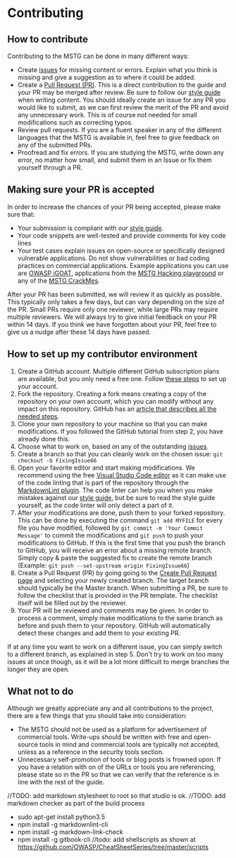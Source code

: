 # Contributing

## How to contribute

Contributing to the MSTG can be done in many different ways:

* Create [issues](https://github.com/OWASP/owasp-mstg/issues "MSTG Issues") for missing content or errors. Explain what you think is missing and give a suggestion as to where it could be added. 
* Create a [Pull Request (PR)](https://github.com/OWASP/owasp-mstg/pulls "Create a pull request"). This is a direct contribution to the guide and your PR may be merged after review. Be sure to follow our [style guide](https://github.com/OWASP/owasp-mstg/blob/master/style_guide.md "MSTG Style Guide") when writing content. You should ideally create an issue for any PR you would like to submit, as we can first review the merit of the PR and avoid any unnecessary work. This is of course not needed for small modifications such as correcting typos.
* Review pull requests. If you are a fluent speaker in any of the different languages that the MSTG is available in, feel free to give feedback on any of the submitted PRs.
* Proofread and fix errors. If you are studying the MSTG, write down any error, no matter how small, and submit them in an Issue or fix them yourself through a PR.

## Making sure your PR is accepted

In order to increase the chances of your PR being accepted, please make sure that:

* Your submission is compliant with our [style guide](https://github.com/OWASP/owasp-mstg/blob/master/style_guide.md "MSTG Style Guide").
* Your code snippets are well-tested and provide comments for key code lines
* Your test cases explain issues on open-source or specifically designed vulnerable applications. Do not show vulnerabilities or bad coding practices on commercial applications. Example applications you can use are [OWASP iGOAT](https://www.owasp.org/index.php/OWASP_iGoat_Tool_Project "OWASP iGOAT"), applications from the [MSTG Hacking playground](https://github.com/OWASP/MSTG-Hacking-Playground "MSTG Hacking Playground") or any of the [MSTG CrackMes](https://github.com/OWASP/owasp-mstg/tree/master/Crackmes "MSTG CrackMes").

After your PR has been submitted, we will review it as quickly as possible. This typically only takes a few days, but can vary depending on the size of the PR. Small PRs require only one reviewer, while large PRs may require multiple reviewers. We will always try to give initial feedback on your PR within 14 days. If you think we have forgotten about your PR, feel free to give us a nudge after these 14 days have passed.

## How to set up my contributor environment

1. Create a GitHub account. Multiple different GitHub subscription plans are available, but you only need a free one. Follow [these steps](https://help.github.com/en/articles/signing-up-for-a-new-github-account "Signing up for a new GitHub account") to set up your account. 
2. Fork the repository. Creating a fork means creating a copy of the repository on your own account, which you can modify without any impact on this repository. GitHub has an [article that describes all the needed steps](https://help.github.com/en/articles/fork-a-repo "Fork a repo").
3. Clone your own repository to your machine so that you can make modifications. If you followed the GitHub tutorial from step 2, you have already done this.
4. Choose what to work on, based on any of the outstanding [issues](https://github.com/OWASP/owasp-mstg/issues "MSTG Issues").
5. Create a branch so that you can cleanly work on the chosen issue: `git checkout -b FixingIssue66`
6. Open your favorite editor and start making modifications. We recommend using the free [Visual Studio Code editor](https://code.visualstudio.com "Visual Studio Code") as it can make use of the code linting that is part of the repository through the [MarkdownLint plugin](https://github.com/DavidAnson/vscode-markdownlint#install "MarkdownLint plugin"). The code linter can help you when you make mistakes against our [style guide](https://github.com/OWASP/owasp-mstg/blob/master/style_guide.md "MSTG Style Guide"), but be sure to read the style guide yourself, as the code linter will only detect a part of it.
7. After your modifications are done, push them to your forked repository. This can be done by executing the command `git add MYFILE` for every file you have modified, followed by `git commit -m 'Your Commit Message'` to commit the modifications and `git push` to push your modifications to GitHub. If this is the first time that you push the branch to GitHub, you will receive an error about a missing remote branch. Simply copy & paste the suggested fix to create the remote branch (Example: `git push --set-upstream origin FixingIssue66`)
8. Create a Pull Request (PR) by going going to the [Create Pull Request page](https://github.com/OWASP/owasp-mstg/pull/new/master) and selecting your newly created branch. The target branch should typically be the Master branch. When submitting a PR, be sure to follow the checklist that is provided in the PR template. The checklist itself will be filled out by the reviewer.
9. Your PR will be reviewed and comments may be given. In order to process a comment, simply make modifications to the same branch as before and push them to your repository. GitHub will automatically detect these changes and add them to your existing PR.

If at any time you want to work on a different issue, you can simply switch to a different branch, as explained in step 5. Don't try to work on too many issues at once though, as it will be a lot more difficult to merge branches the longer they are open.

## What not to do

Although we greatly appreciate any and all contributions to the project, there are a few things that you should take into consideration:

* The MSTG should not be used as a platform for advertisement of commercial tools. Write-ups should be written with free and open-source tools in mind and commercial tools are typically not accepted, unless as a reference in the security tools section.
* Unnecessary self-promotion of tools or blog posts is frowned upon. If you have a relation with on of the URLs or tools you are referencing, please state so in the PR so that we can verify that the reference is in line with the rest of the guide.


//TODO: add markdown stylesheet to root so that studio is ok.
//TODO: add markdown checker as part of the build process
  - sudo apt-get install python3.5
  - npm install -g markdownlint-cli
  - npm install -g markdown-link-check
  - npm install -g gitbook-cli
//todo: add shellscripts as shown at https://github.com/OWASP/CheatSheetSeries/tree/master/scripts